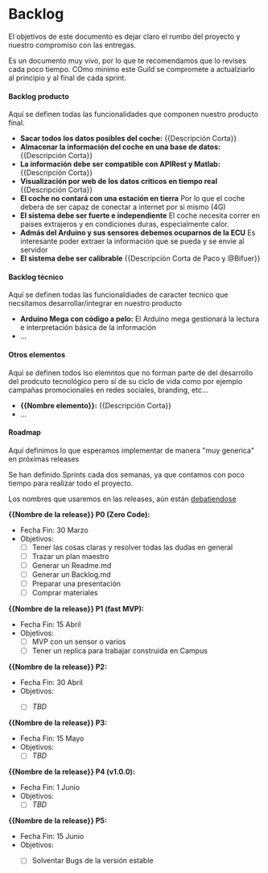 # Backlog

El objetivos de este documento es dejar claro el rumbo del proyecto y nuestro compromiso con las entregas.

Es un documento muy vivo, por lo que te recomendamos que lo revises cada poco tiempo. COmo minimo este Guild se compromete a actualziarlo al principio y al final de cada sprint.

#### Backlog producto

Aquí se definen todas las funcionalidades que componen nuestro producto final.

- **Sacar todos los datos posibles del coche:** {{Descripción Corta}}
- **Almacenar la información del coche en una base de datos:** {{Descripción Corta}}
- **La información debe ser compatible con APIRest y Matlab:** {{Descripción Corta}}
- **Visualización por web de los datos críticos en tiempo real** {{Descripción Corta}}
- **El coche no contará con una estación en tierra** Por lo que el coche debera de ser capaz de conectar a internet por si mismo (4G)
- **El sistema debe ser fuerte e independiente** El coche necesita correr en paises extrajeros y en condiciones duras, especialmente calor.
- **Admás del Arduino y sus sensores debemos ocuparnos de la ECU** Es interesante poder extraer la información que se pueda y se envie al servidor
- **El sistema debe ser calibrable** {{Descripción Corta de Paco y @Bifuer}}

#### Backlog técnico

Aquí se definen todas las funcionaldiades de caracter tecnico que necsitamos desarrollar/integrar en nuestro producto

- **Arduino Mega con código a pelo:** El Arduino mega gestionará la lectura e interpretación básica de la información
- ...

#### Otros elementos

Aquí se definen todos lso elemntos que no forman parte de del desarrollo del prodcuto tecnológico pero sí de su ciclo de vida como por ejemplo campañas promocionales en redes sociales, branding, etc...

- **{{Nombre elemento}}:** {{Descripción Corta}}
- ...


#### Roadmap

Aquí definimos lo que esperamos implementar de manera "muy generica" en próximas releases

Se han definido Sprints cada dos semanas, ya que contamos con poco tiempo para realizar todo el proyecto.

Los nombres que usaremos en las releases, aún están [debatiendose](https://github.com/OSWeekends/formula-uc3m/issues/20)

**{{Nombre de la release}} P0 (Zero Code):**
- Fecha Fin: 30 Marzo
- Objetivos:
  - [ ] Tener las cosas claras y resolver todas las dudas en general
  - [ ] Trazar un plan maestro
  - [ ] Generar un Readme.md
  - [ ] Generar un Backlog.md
  - [ ] Preparar una presentación
  - [ ] Comprar materiales

**{{Nombre de la release}} P1 (fast MVP):**
- Fecha Fin: 15 Abril
- Objetivos:
  - [ ] MVP con un sensor o varios
  - [ ] Tener un replica para trabajar construida en Campus

**{{Nombre de la release}} P2:**
- Fecha Fin: 30 Abril
- Objetivos:
  - [ ] *TBD*


**{{Nombre de la release}} P3:**
- Fecha Fin: 15 Mayo
- Objetivos:
  - [ ] *TBD*

**{{Nombre de la release}} P4 (v1.0.0):**
- Fecha Fin: 1 Junio
- Objetivos:
  - [ ] *TBD*
  
**{{Nombre de la release}} P5:**
- Fecha Fin: 15 Junio
- Objetivos:
  - [ ] Solventar Bugs de la versión estable

